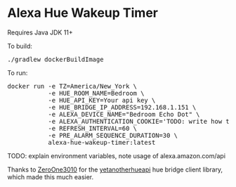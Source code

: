 <h1>Alexa Hue Wakeup Timer</h1>

Requires Java JDK 11+

To build:
<pre>
./gradlew dockerBuildImage 
</pre>

To run:
<pre>
docker run -e TZ=America/New_York \
           -e HUE_ROOM_NAME=Bedroom \
           -e HUE_API_KEY=Your api key \
           -e HUE_BRIDGE_IP_ADDRESS=192.168.1.151 \
           -e ALEXA_DEVICE_NAME="Bedroom Echo Dot" \
           -e ALEXA_AUTHENTICATION_COOKIE='TODO: write how to get this cookie' \
           -e REFRESH_INTERVAL=60 \
           -e PRE_ALARM_SEQUENCE_DURATION=30 \
           alexa-hue-wakeup-timer:latest
</pre>

TODO: explain environment variables, note usage of alexa.amazon.com/api

Thanks to <a href="https://github.com/ZeroOne3010">ZeroOne3010</a> for the <a href="https://github.com/ZeroOne3010/yetanotherhueapi">yetanotherhueapi</a> hue bridge client library, which made this much easier.